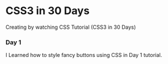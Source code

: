 # CSS3 in 30 Days

Creating by watching CSS Tutorial (CSS3 in 30 Days)

### Day 1

I Learned how to style fancy buttons using CSS in Day 1 tutorial.

